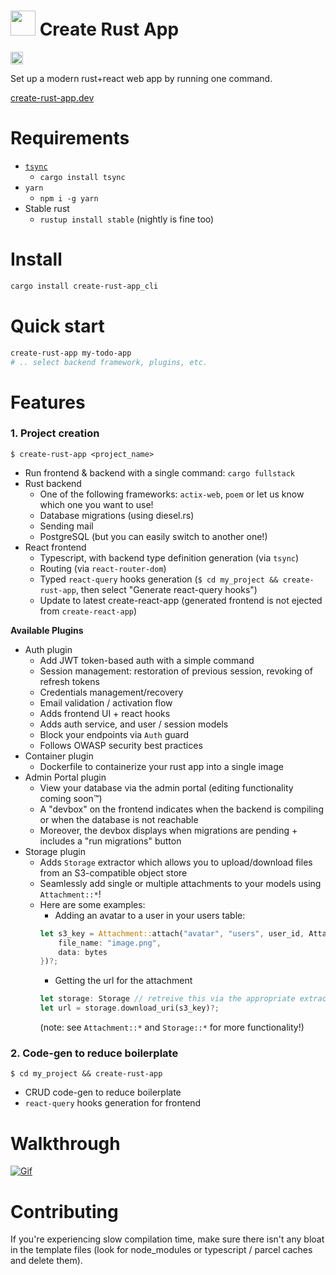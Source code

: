 # <img src="https://user-images.githubusercontent.com/4259838/150465966-7ac954d1-9f0c-48d4-a37a-10543b3bbfe1.png" height="40px"> Create Rust App

<a href="https://crates.io/crates/create-rust-app"><img src="https://img.shields.io/crates/v/create-rust-app.svg?style=for-the-badge" height="20" alt="License: MIT OR Apache-2.0" /></a>

Set up a modern rust+react web app by running one command.

[create-rust-app.dev](https://create-rust-app.dev)

# Requirements

- [`tsync`](https://github.com/Wulf/tsync)
  - ```cargo install tsync```
- `yarn`
  - ```npm i -g yarn```
- Stable rust
  - ```rustup install stable``` (nightly is fine too)

# Install

```sh
cargo install create-rust-app_cli
```

# Quick start

```sh
create-rust-app my-todo-app
# .. select backend framework, plugins, etc.
```

<!-- Temporarily-disabled feature

```
# Code-gen resources for your project
cd ./my-todo-app
create-rust-app
# .. select resource type / properties
```
-->

# Features

### 1. Project creation
```
$ create-rust-app <project_name>
```

  - Run frontend & backend with a single command: `cargo fullstack`
  - Rust backend
    - One of the following frameworks: `actix-web`, `poem` or let us know which one you want to use!
    - Database migrations (using diesel.rs)
    - Sending mail
    - PostgreSQL (but you can easily switch to another one!)
  - React frontend
    - Typescript, with backend type definition generation (via `tsync`)
    - Routing (via `react-router-dom`)
    - Typed `react-query` hooks generation (`$ cd my_project && create-rust-app`, then select "Generate react-query hooks")
    - Update to latest create-react-app (generated frontend is not ejected from `create-react-app`)

**Available Plugins**

- Auth plugin
  - Add JWT token-based auth with a simple command
  - Session management: restoration of previous session, revoking of refresh tokens
  - Credentials management/recovery
  - Email validation / activation flow
  - Adds frontend UI + react hooks
  - Adds auth service, and user / session models
  - Block your endpoints via `Auth` guard
  - Follows OWASP security best practices
- Container plugin
  - Dockerfile to containerize your rust app into a single image
- Admin Portal plugin
  - View your database via the admin portal (editing functionality coming soon™)
  - A "devbox" on the frontend indicates when the backend is compiling or when the database is not reachable
  - Moreover, the devbox displays when migrations are pending + includes a "run migrations" button
- Storage plugin
  - Adds `Storage` extractor which allows you to upload/download files from an S3-compatible object store 
  - Seamlessly add single or multiple attachments to your models using `Attachment::*`!
  - Here are some examples:
    - Adding an avatar to a user in your users table: 
    ```rs
    let s3_key = Attachment::attach("avatar", "users", user_id, AttachmentData {
        file_name: "image.png",
        data: bytes
    })?;
    ```
    - Getting the url for the attachment
    ```rs
    let storage: Storage // retreive this via the appropriate extractor in your frameowrk of choice
    let url = storage.download_uri(s3_key)?;
    ```
    (note: see `Attachment::*` and `Storage::*` for more functionality!)
    

### 2. Code-gen to reduce boilerplate
```
$ cd my_project && create-rust-app
```
  - CRUD code-gen to reduce boilerplate
  - `react-query` hooks generation for frontend

# Walkthrough

[![Gif](docs/create-rust-app-v2.gif)](https://github.com/Wulf/create-rust-app/blob/main/docs/create-rust-app-v2.mp4)

# Contributing

If you're experiencing slow compilation time, make sure there isn't any bloat in the template files (look for node_modules or typescript / parcel caches and delete them).
